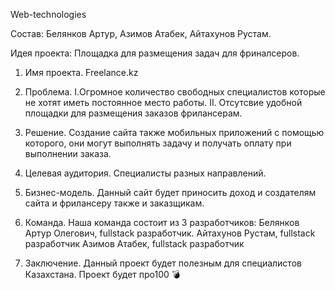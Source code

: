 Web-technologies

Состав: Белянков Артур, Азимов Атабек, Айтахунов Рустам. 

Идея проекта: Площадка для размещения задач для фриналсеров. 

1. Имя проекта. Freelance.kz

2. Проблема. 
             I.Огромное количество свободных специалистов которые не хотят иметь постоянное место работы. 
             II. Отсутсвие удобной площадки для размещения заказов фрилансерам. 
3. Решение. Создание сайта также мобильных приложений с помощью которого, они могут выполнять задачу и получать оплату при выполнении заказа.

4. Целевая аудитория. 
            Специалисты разных направлений.
            
5. Бизнес-модель. 
            Данный сайт будет приносить доход и создателям сайта и фрилансеру также и заказщикам.
6. Команда. 
            Наша команда состоит из 3 разработчиков:
              Белянков Артур Олегович, fullstack разработчик.
              Айтахунов Рустам, fullstack разработчик
              Азимов Атабек, fullstack разработчик
7. Заключение. 
            Данный проект будет полезным для специалистов Казахстана.
            Проект будет про100 💣
